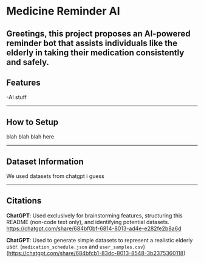 # Medicine Reminder AI

Greetings, this project proposes an AI-powered reminder bot that assists individuals like the elderly in taking their medication consistently and safely.
---

## Features

-AI stuff

---

## How to Setup

blah blah blah here 

---
## Dataset Information

We used datasets from chatgpt i guess

---

## Citations
**ChatGPT**: Used exclusively for brainstorming features, structuring this README (non-code text only), and identifying potential datasets. https://chatgpt.com/share/684bf0bf-6814-8013-ad4e-e282fe2b8a6d

**ChatGPT**: Used to generate simple datasets to represent a realistic elderly user. (`medication_schedule.json` and `user_samples.csv`) (https://chatgpt.com/share/684bfcb1-83dc-8013-8548-3b2375360118)
